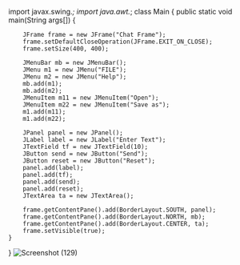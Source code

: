 import javax.swing.*;
import java.awt.*;
class Main {
    public static void main(String args[]) {
 
        JFrame frame = new JFrame("Chat Frame");
        frame.setDefaultCloseOperation(JFrame.EXIT_ON_CLOSE);
        frame.setSize(400, 400);
       
        JMenuBar mb = new JMenuBar();
        JMenu m1 = new JMenu("FILE");
        JMenu m2 = new JMenu("Help");
        mb.add(m1);
        mb.add(m2);
        JMenuItem m11 = new JMenuItem("Open");
        JMenuItem m22 = new JMenuItem("Save as");
        m1.add(m11);
        m1.add(m22);

        JPanel panel = new JPanel();
        JLabel label = new JLabel("Enter Text");
        JTextField tf = new JTextField(10); 
        JButton send = new JButton("Send");
        JButton reset = new JButton("Reset");
        panel.add(label); 
        panel.add(tf);
        panel.add(send);
        panel.add(reset);
        JTextArea ta = new JTextArea();
     
        frame.getContentPane().add(BorderLayout.SOUTH, panel);
        frame.getContentPane().add(BorderLayout.NORTH, mb);
        frame.getContentPane().add(BorderLayout.CENTER, ta);
        frame.setVisible(true);
    }

}
![Screenshot (129)](https://user-images.githubusercontent.com/97594123/165321090-0bc31e81-0c22-4234-b44e-f71647c705bb.png)


